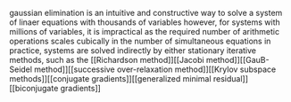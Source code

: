 gaussian elimination is an intuitive and constructive way to solve a system of linaer equations with thousands of variables
however, for systems with millions of variables, it is impractical as the required number of arithmetic operations scales cubically in the number of simultaneous equations
in practice, systems are solved indirectly by either stationary iterative methods, such as the [[Richardson method]][[Jacobi method]][[GauB-Seidel method]][[successive over-relaxation method]][[Krylov subspace methods]][[conjugate gradients]][[generalized minimal residual]][[biconjugate gradients]]